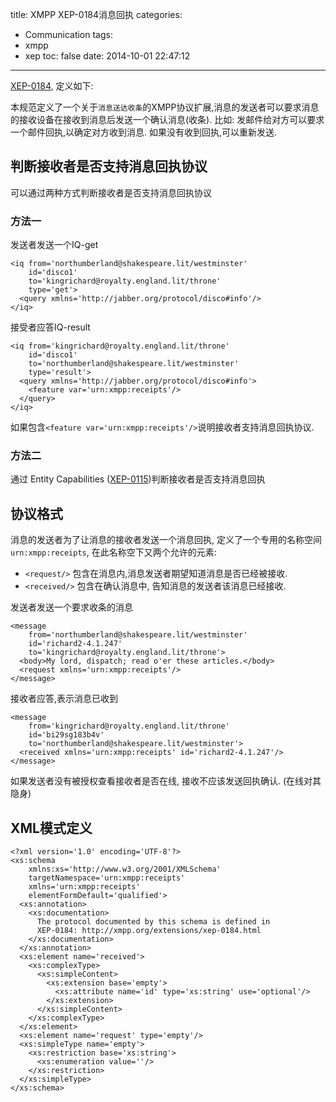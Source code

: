 title: XMPP XEP-0184消息回执
categories:
  - Communication
tags:
  - xmpp
  - xep
toc: false
date: 2014-10-01 22:47:12
---

[XEP-0184][XEP-0184], 定义如下:

本规范定义了一个关于`消息送达收条`的XMPP协议扩展,消息的发送者可以要求消息的接收设备在接收到消息后发送一个确认消息(收条). 比如: 发邮件给对方可以要求一个邮件回执,以确定对方收到消息. 如果没有收到回执,可以重新发送.

## 判断接收者是否支持消息回执协议

可以通过两种方式判断接收者是否支持消息回执协议

### 方法一


发送者发送一个IQ-get

```
<iq from='northumberland@shakespeare.lit/westminster'
    id='disco1'
    to='kingrichard@royalty.england.lit/throne'
    type='get'>
  <query xmlns='http://jabber.org/protocol/disco#info'/>
</iq>
```

接受者应答IQ-result

```
<iq from='kingrichard@royalty.england.lit/throne'
    id='disco1'
    to='northumberland@shakespeare.lit/westminster'
    type='result'>
  <query xmlns='http://jabber.org/protocol/disco#info'>
    <feature var='urn:xmpp:receipts'/>
  </query>
</iq>
```

如果包含`<feature var='urn:xmpp:receipts'/>`说明接收者支持消息回执协议.

### 方法二

通过 Entity Capabilities ([XEP-0115][XEP-0115])判断接收者是否支持消息回执


## 协议格式

消息的发送者为了让消息的接收者发送一个消息回执, 定义了一个专用的名称空间`urn:xmpp:receipts`, 在此名称空下又两个允许的元素:

- `<request/>` 包含在消息内,消息发送者期望知道消息是否已经被接收.
- `<received/>` 包含在确认消息中, 告知消息的发送者该消息已经接收.

发送者发送一个要求收条的消息

```
<message
    from='northumberland@shakespeare.lit/westminster'
    id='richard2-4.1.247'
    to='kingrichard@royalty.england.lit/throne'>
  <body>My lord, dispatch; read o'er these articles.</body>
  <request xmlns='urn:xmpp:receipts'/>
</message>
```

接收者应答,表示消息已收到

```
<message
    from='kingrichard@royalty.england.lit/throne'
    id='bi29sg183b4v'
    to='northumberland@shakespeare.lit/westminster'>
  <received xmlns='urn:xmpp:receipts' id='richard2-4.1.247'/>
</message>
```

如果发送者没有被授权查看接收者是否在线, 接收不应该发送回执确认. (在线对其隐身)

## XML模式定义

```
<?xml version='1.0' encoding='UTF-8'?>
<xs:schema
    xmlns:xs='http://www.w3.org/2001/XMLSchema'
    targetNamespace='urn:xmpp:receipts'
    xmlns='urn:xmpp:receipts'
    elementFormDefault='qualified'>
  <xs:annotation>
    <xs:documentation>
      The protocol documented by this schema is defined in
      XEP-0184: http://xmpp.org/extensions/xep-0184.html
    </xs:documentation>
  </xs:annotation>
  <xs:element name='received'>
    <xs:complexType>
      <xs:simpleContent>
        <xs:extension base='empty'>
          <xs:attribute name='id' type='xs:string' use='optional'/>
        </xs:extension>
      </xs:simpleContent>
    </xs:complexType>
  </xs:element>
  <xs:element name='request' type='empty'/>
  <xs:simpleType name='empty'>
    <xs:restriction base='xs:string'>
      <xs:enumeration value=''/>
    </xs:restriction>
  </xs:simpleType>
</xs:schema>
```
  [XEP-0184]: http://xmpp.org/extensions/xep-0184.html
  [XEP-0115]: http://xmpp.org/extensions/xep-0115.html